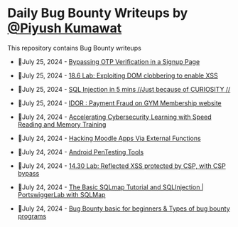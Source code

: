 # Daily Bug Bounty Writeups by [@Piyush Kumawat](https://twitter.com/piyush_supiy) 
This repository contains Bug Bounty writeups

<!-- BLOG-POST-LIST:START -->
 - 💯July 25, 2024 - [Bypassing OTP Verification in a Signup Page](https://medium.com/@rat010/bypassing-otp-verification-in-a-signup-page-13976f724017?source=rss------bug_bounty-5) 

 - 💯July 25, 2024 - [18.6 Lab: Exploiting DOM clobbering to enable XSS](https://cyberw1ng.medium.com/18-6-lab-exploiting-dom-clobbering-to-enable-xss-640dd7c5fcf8?source=rss------bug_bounty-5) 

 - 💯July 25, 2024 - [SQL Injection in 5 mins //Just because of CURIOSITY //](https://larebsec.medium.com/sql-injection-in-5-mins-just-because-of-curiosity-56e186f6296d?source=rss------bug_bounty-5) 

 - 💯July 25, 2024 - [IDOR : Payment Fraud on GYM Membership website](https://uzet.medium.com/idor-payment-fraud-on-gym-membership-website-d4e67f07db57?source=rss------bug_bounty-5) 

 - 💯July 24, 2024 - [Accelerating Cybersecurity Learning with Speed Reading and Memory Training](https://medium.com/@enigma_/accelerating-cybersecurity-learning-with-speed-reading-and-memory-training-97305b666660?source=rss------bug_bounty-5) 

 - 💯July 24, 2024 - [Hacking Moodle Apps Via External Functions](https://medium.com/@dub-flow/hacking-moodle-apps-via-external-functions-1fc88a6d697c?source=rss------bug_bounty-5) 

 - 💯July 24, 2024 - [Android PenTesting Tools](https://medium.com/@evilprince007/android-pentesting-tools-efd0685ffeb7?source=rss------bug_bounty-5) 

 - 💯July 24, 2024 - [14.30 Lab: Reflected XSS protected by CSP, with CSP bypass](https://cyberw1ng.medium.com/14-30-lab-reflected-xss-protected-by-csp-with-csp-bypass-779c76173f7a?source=rss------bug_bounty-5) 

 - 💯July 24, 2024 - [The Basic SQLmap Tutorial and SQLInjection | PortswiggerLab with SQLMap](https://medium.com/@barsavak/the-basic-sqlmap-tutorial-and-sqlinjection-portswiggerlab-with-sqlmap-1bb0cdf086fb?source=rss------bug_bounty-5) 

 - 💯July 24, 2024 - [Bug Bounty basic for beginners &amp; Types of bug bounty programs](https://systemweakness.com/bug-bounty-basic-for-beginners-types-of-bug-bounty-programs-e4a8dab68fcd?source=rss------bug_bounty-5) 
<!-- BLOG-POST-LIST:END -->
